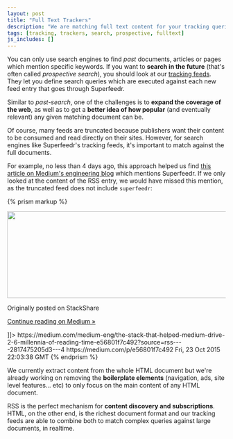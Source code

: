 ```yaml
---
layout: post
title: "Full Text Trackers"
description: "We are matching full text content for your tracking queries. This helps us find new content even in truncated RSS feeds."
tags: [tracking, trackers, search, prospective, fulltext]
js_includes: []
---
```


You can only use search engines to find *past* documents, articles or pages which mention specific keywords. If you want to **search in the future** (that's often called *prospective search*), you should look at our [tracking feeds](/tracking-feeds/). They let you define search queries which are executed against each new feed entry that goes through Superfeedr.

Similar to *past-search*, one of the challenges is to **expand the coverage of the web**, as well as to get a **better idea of how popular** (and eventually relevant) any given matching document can be.

Of course, many feeds are truncated because publishers want their content to be consumed and read directly on their sites. However, for search engines like Superfeedr's tracking feeds, it's important to match against the full documents.

For example, no less than 4 days ago, this approach helped us find [this article on Medium's engineering blog](https://medium.com/medium-eng/the-stack-that-helped-medium-drive-2-6-millennia-of-reading-time-e56801f7c492) which mentions Superfeedr. If we only looked at the content of the RSS entry, we would have missed this mention, as the truncated feed does not include `superfeedr`:

{% prism markup %}
<item>
  <title><![CDATA[The Stack That Helped Medium Drive 2.6 Millennia of Reading Time]]></title>
  <description><![CDATA[<div class="medium-feed-item"><p class="medium-feed-image"><a href="https://medium.com/medium-eng/the-stack-that-helped-medium-drive-2-6-millennia-of-reading-time-e56801f7c492?source=rss----2817475205d3---4"><img src="https://d262ilb51hltx0.cloudfront.net/fit/c/600/200/1*-idr0gCmklKx3cxRRXkk4A.jpeg" width="600" height="200"></a></p><p class="medium-feed-snippet">Originally posted on StackShare</p><p class="medium-feed-link"><a href="https://medium.com/medium-eng/the-stack-that-helped-medium-drive-2-6-millennia-of-reading-time-e56801f7c492?source=rss----2817475205d3---4">Continue reading on Medium »</a></p></div>]]></description>
  <link>https://medium.com/medium-eng/the-stack-that-helped-medium-drive-2-6-millennia-of-reading-time-e56801f7c492?source=rss----2817475205d3---4</link>
  <guid isPermaLink="false">https://medium.com/p/e56801f7c492</guid>
  <dc:creator><![CDATA[Dan Pupius]]></dc:creator>
  <pubDate>Fri, 23 Oct 2015 22:03:38 GMT</pubDate>
</item>
{% endprism %}

We currently extract content from the whole HTML document but we're already working on removing the **boilerplate elements** (navigation, ads, site level features... etc) to only focus on the main content of any HTML document.

RSS is the perfect mechanism for **content discovery and subscriptions**. HTML, on the other end, is the richest document format and our tracking feeds are able to combine both to match complex queries against large documents, in realtime.

